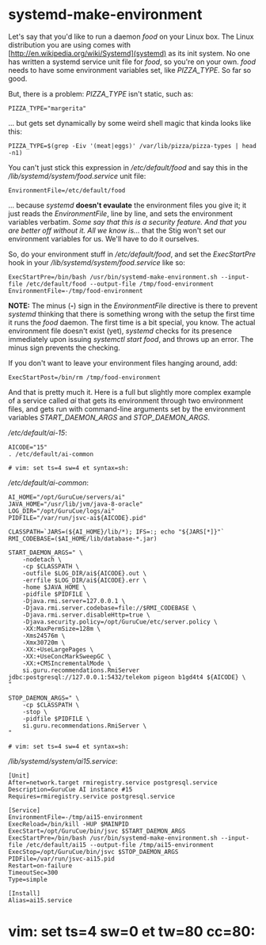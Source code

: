 # systemd-make-environment
Let's say that you'd like to run a daemon *food* on your Linux box. The Linux
distribution you are using comes with [http://en.wikipedia.org/wiki/Systemd](systemd) 
as its init system. No one has written a systemd service unit file for *food*,
so you're on your own. *food* needs to have some environment variables set, like
*PIZZA_TYPE*. So far so good.

But, there is a problem: *PIZZA_TYPE* isn't static, such as:
```
PIZZA_TYPE="margerita"
```
... but gets set dynamically by some weird shell magic that kinda looks like this:
```
PIZZA_TYPE=$(grep -Eiv '(meat|eggs)' /var/lib/pizza/pizza-types | head -n1)
```

You can't just stick this expression in */etc/default/food* and say this in the
*/lib/systemd/system/food.service* unit file:
```
EnvironmentFile=/etc/default/food
```
... because *systemd* **doesn't evaulate** the environment files you give it; it
just reads the *EnvironmentFile*, line by line, and sets the environment
variables verbatim. *Some say that this is a security feature. And that you are
better off without it. All we know is...* that the Stig won't set our environment
variables for us. We'll have to do it ourselves.

So, do your environment stuff in */etc/default/food*, and set the *ExecStartPre*
hook in your */lib/systemd/system/food.service* like so:
```
ExecStartPre=/bin/bash /usr/bin/systemd-make-environment.sh --input-file /etc/default/food --output-file /tmp/food-environment
EnvironmentFile=-/tmp/food-environment
```
**NOTE:** The minus (**-**) sign in the *EnvironmentFile* directive is there to
prevent *systemd* thinking that there is something wrong with the setup the
first time it runs the *food* daemon. The first time is a bit special, you know.
The actual environment file doesn't exist (yet), *systemd* checks for its
presence immediately upon issuing *systemctl start food*, and throws up an
error. The minus sign prevents the checking.

If you don't want to leave your environment files hanging around, add:
```
ExecStartPost=/bin/rm /tmp/food-environment
```

And that is pretty much it. Here is a full but slightly more complex example of
a service called *ai* that gets its environment through two environment files,
and gets run with command-line arguments set by the environment variables
*START_DAEMON_ARGS* and *STOP_DAEMON_ARGS*.

*/etc/default/ai-15*:
```
AICODE="15"
. /etc/default/ai-common

# vim: set ts=4 sw=4 et syntax=sh:
```

*/etc/default/ai-common*:
```
AI_HOME="/opt/GuruCue/servers/ai"
JAVA_HOME="/usr/lib/jvm/java-8-oracle"
LOG_DIR="/opt/GuruCue/logs/ai"
PIDFILE="/var/run/jsvc-ai${AICODE}.pid"

CLASSPATH=`JARS=(${AI_HOME}/lib/*); IFS=:; echo "${JARS[*]}"`
RMI_CODEBASE=($AI_HOME/lib/database-*.jar)

START_DAEMON_ARGS=" \
    -nodetach \
    -cp $CLASSPATH \
    -outfile $LOG_DIR/ai${AICODE}.out \
    -errfile $LOG_DIR/ai${AICODE}.err \
    -home $JAVA_HOME \
    -pidfile $PIDFILE \
    -Djava.rmi.server=127.0.0.1 \
    -Djava.rmi.server.codebase=file://$RMI_CODEBASE \
    -Djava.rmi.server.disableHttp=true \
    -Djava.security.policy=/opt/GuruCue/etc/server.policy \
    -XX:MaxPermSize=128m \
    -Xms24576m \
    -Xmx30720m \
    -XX:+UseLargePages \
    -XX:+UseConcMarkSweepGC \
    -XX:+CMSIncrementalMode \
    si.guru.recommendations.RmiServer jdbc:postgresql://127.0.0.1:5432/telekom pigeon b1gd4t4 ${AICODE} \
"

STOP_DAEMON_ARGS=" \
    -cp $CLASSPATH \
    -stop \
    -pidfile $PIDFILE \
    si.guru.recommendations.RmiServer \
"

# vim: set ts=4 sw=4 et syntax=sh:
```

*/lib/systemd/system/ai15.service*:
```
[Unit]
After=network.target rmiregistry.service postgresql.service
Description=GuruCue AI instance #15
Requires=rmiregistry.service postgresql.service

[Service]
EnvironmentFile=-/tmp/ai15-environment
ExecReload=/bin/kill -HUP $MAINPID
ExecStart=/opt/GuruCue/bin/jsvc $START_DAEMON_ARGS
ExecStartPre=/bin/bash /usr/bin/systemd-make-environment.sh --input-file /etc/default/ai15 --output-file /tmp/ai15-environment
ExecStop=/opt/GuruCue/bin/jsvc $STOP_DAEMON_ARGS
PIDFile=/var/run/jsvc-ai15.pid
Restart=on-failure
TimeoutSec=300
Type=simple

[Install]
Alias=ai15.service
```

# vim: set ts=4 sw=0 et tw=80 cc=80:
